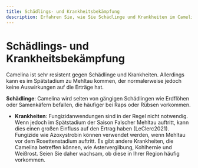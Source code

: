 ```yaml
---
title: Schädlings- und Krankheitsbekämpfung
description: Erfahren Sie, wie Sie Schädlinge und Krankheiten im Camelina-Anbau kontrollieren können, um optimales Wachstum und Ertrag zu gewährleisten.
---
```

# Schädlings- und Krankheitsbekämpfung

Camelina ist sehr resistent gegen Schädlinge und Krankheiten. Allerdings kann es im Spätstadium zu Mehltau kommen, der normalerweise jedoch keine Auswirkungen auf die Erträge hat.

**Schädlinge**: Camelina wird selten von gängigen Schädlingen wie Erdflöhen oder Samenkäfern befallen, die häufiger bei Raps oder Rübsen vorkommen.

- **Krankheiten**: Fungizidanwendungen sind in der Regel nicht notwendig. Wenn jedoch im Spätstadium der Saison Falscher Mehltau auftritt, kann dies einen großen Einfluss auf den Ertrag haben (LeClerc2021). Fungizide wie Azoxystrobin können verwendet werden, wenn Mehltau vor dem Rosettenstadium auftritt. Es gibt andere Krankheiten, die Camelina betreffen können, wie Astervergilbung, Kohlhernie und Weißrost. Seien Sie daher wachsam, ob diese in Ihrer Region häufig vorkommen.